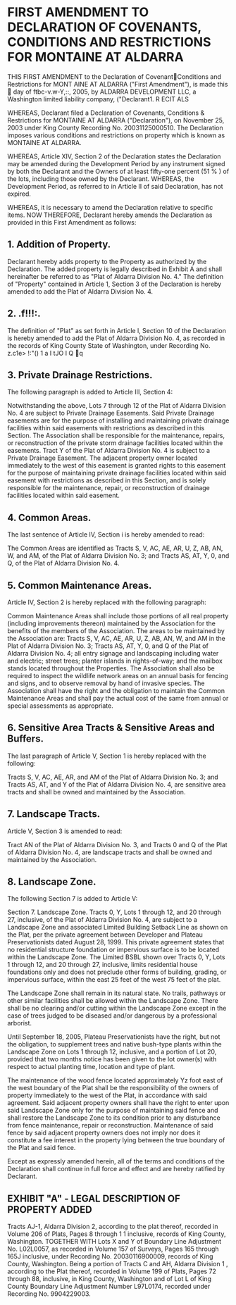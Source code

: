 # FIRST AMENDMENT TO DECLARATION OF COVENANTS, CONDITIONS AND RESTRICTIONS FOR MONTAINE AT ALDARRA

THIS FIRST AMENDMENT to the Declaration of Covenant􀁝Conditions and Restrictions
for MONT AINE AT ALDARRA ("First Amendment"), is made this 􀁜 day of ftbc-v.w-Y,::, 2005,
by ALDARRA DEVELOPMENT LLC, a Washington limited liability company, ("Declarant1.
R ECIT ALS

WHEREAS, Declarant filed a Declaration of Covenants, Conditions & Restrictions for
MONTAINE AT ALDARRA ("Declaration"), on November 25, 2003 under King County Recording
No. 20031125000510. The Declaration imposes various conditions and restrictions on property
which is known as MONTAINE AT ALDARRA.

WHEREAS, Article XIV, Section 2 of the Declaration states the Declaration may be
amended during the Development Period by any instrument signed by both the Declarant and the
Owners of at least fifty-one percent (51 % ) of the lots, including those owned by the Declarant.
WHEREAS, the Development Period, as referred to in Article II of said Declaration, has not
expired.

WHEREAS, it is necessary to amend the Declaration relative to specific items.
NOW THEREFORE, Declarant hereby amends the Declaration as provided in this First
Amendment as follows:

## 1. Addition of Property.

Declarant hereby adds property to the Property as
authorized by the Declaration. The added property is legally described in Exhibit A and shall
hereinafter be referred to as "Plat of Aldarra Division No. 4." The definition of "Property"
contained in Article 1, Section 3 of the Declaration is hereby amended to add the Plat of
Aldarra Division No. 4.

## 2. .f!!!:. 

The definition of "Plat" as set forth in Article l, Section 10 of the
Declaration is hereby amended to add the Plat of Aldarra Division No. 4, as recorded in the
records of King County State of Washington, under Recording No. z.c1e> !:"() 1 a I tJO I Q 􀁥q

## 3. Private Drainage Restrictions.

The following paragraph is added to Article III, Section 4:

Notwithstanding the above, Lots 7 through 12 of the Plat of Aldarra Division No. 4 are
subject to Private Drainage Easements. Said Private Drainage easements are for the purpose
of installing and maintaining private drainage facilities within said easements with restrictions
as described in this Section. The Association shall be responsible for the maintenance,
repairs, or reconstruction of the private storm drainage facilities located within the easements.
Tract Y of the Plat of Aldarra Division No. 4 is subject to a Private Drainage Easement. The
adjacent property owner located immediately to the west of this easement is granted rights to
this easement for the purpose of maintaining private drainage facilities located within said
easement with restrictions as described in this Section, and is solely responsible for the
maintenance, repair, or reconstruction of drainage facilities located within said easement.

## 4. Common Areas.

The last sentence of Article IV, Section i is hereby amended to read:

The Common Areas are identified as Tracts S, V, AC, AE, AR, U, Z, AB,
AN, W, and AM, of the Plat of Aldarra Division No. 3; and Tracts AS, AT, Y, 0, and Q, of
the Plat of Aldarra Division No. 4.

## 5. Common Maintenance Areas.

Article IV, Section 2 is hereby replaced with the following paragraph:

Common Maintenance Areas shall include those portions of all real property (including
improvements thereon) maintained by the Association for the benefits of the members of the
Association. The areas to be maintained by the Association are: Tracts S, V, AC, AE, AR,
U, Z, AB, AN, W, and AM in the Plat of Aldarra Division No. 3; Tracts AS, AT, Y, 0, and Q
of the Plat of Aldarra Division No. 4; all entry signage and landscaping including water and
electric; street trees; planter islands in rights-of-way; and the mailbox stands located
throughout the Properties. The Association shall also be required to inspect the wildlife
network areas on an annual basis for fencing and signs, and to observe removal by hand of
invasive species. The Association shall have the right and the obligation to maintain the
Common Maintenance Areas and shall pay the actual cost of the same from annual or special
assessments as appropriate.

## 6. Sensitive Area Tracts & Sensitive Areas and Buffers.

The last paragraph of Article V, Section 1 is hereby replaced with the following:

Tracts S, V, AC, AE, AR, and AM of the Plat of Aldarra Division No. 3; and Tracts AS, AT,
and Y of the Plat of Aldarra Division No. 4, are sensitive area tracts and shall be owned and
maintained by the Association.

## 7. Landscape Tracts.

Article V, Section 3 is amended to read:

Tract AN of
the Plat of Aldarra Division No. 3, and Tracts 0 and Q of the Plat of Aldarra Division No. 4,
are landscape tracts and shall be owned and maintained by the Association.

## 8. Landscape Zone.

The following Section 7 is added to Article V:

Section 7. Landscape Zone. Tracts 0, Y, Lots 1 through 12, and 20
through 27, inclusive, of the Plat of Aldarra Division No. 4, are subject to a Landscape Zone
and associated Limited Building Setback Line as shown on the Plat, per the private agreement
between Developer and Plateau Preservationists dated August 28, 1999. This private
agreement states that no residential structure foundation or impervious surface is to be located
within the Landscape Zone. The Limited BSBL shown over Tracts 0, Y, Lots 1 through 12,
and 20 through 27, inclusive, limits residential house foundations only and does not preclude
other forms of building, grading, or impervious surface, within the east 25 feet of the west 75
feet of the plat.

The Landscape Zone shall remain in its natural state. No trails, pathways or other similar
facilities shall be allowed within the Landscape Zone. There shall be no clearing and/or
cutting within the Landscape Zone except in the case of trees judged to be diseased and/or
dangerous by a professional arborist.

Until September 18, 2005, Plateau Preservationists have the right, but not the obligation, to
supplement trees and native bush-type plants within the Landscape Zone on Lots 1 through
12, inclusive, and a portion of Lot 20, provided that two months notice has been given to the
lot owner(s) with respect to actual planting time, location and type of plant.

The maintenance of the wood fence located approximately Yz foot east of the west boundary
of the Plat shall be the responsibility of the owners of property immediately to the west of the
Plat, in accordance with said agreement. Said adjacent property owners shall have the right to
enter upon said Landscape Zone only for the purpose of maintaining said fence and shall
restore the Landscape Zone to its condition prior to any disturbance from fence maintenance,
repair or reconstruction. Maintenance of said fence by said adjacent property owners does
not imply nor does it constitute a fee interest in the property lying between the true boundary
of the Plat and said fence.

Except as expressly amended herein, all of the terms and conditions of the Declaration shall
continue in full force and effect and are hereby ratified by Declarant.

## EXHIBIT "A" - LEGAL DESCRIPTION OF PROPERTY ADDED

Tracts AJ-1, Aldarra Division 2, according to the plat thereof, recorded in Volume 206 of Plats,
Pages 8 through 1 1 inclusive, records of King County, Washington.
TOGETHER WITH Lots X and Y of Boundary Line Adjustment No. L02L0057, as recorded in
Volume 157 of Surveys, Pages 165 through 165J inclusive, under Recording No.
20030116900009, records of King County, Washington.
Being a portion of Tracts C and AH, Aldarra Division 1 , according to the Plat thereof, recorded
in Volume 199 of Plats, Pages 72 through 88, inclusive, in King County, Washington and of Lot
L of King County Boundary Line Adjustment Number L97L0174, recorded under Recording
No. 9904229003.
